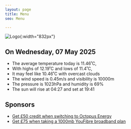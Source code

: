 ```yaml
---
layout: page
title: Menu
seo: Menu

---
```


![Logo](/images/logo.jpg){:width="832px"}

<!-- weather_marker starts -->
## On Wednesday, 07 May 2025

- The average temperature today is 11.46˚C,
- With highs of 12.19˚C and lows of 11.4˚C,
- It may feel like 10.46˚C with overcast clouds
- The wind speed is 0.45m/s and visibility is 10000m
- The pressure is 1023hPa and humidity is 69%
- The sun will rise at 04:27 and set at 19:41

<!-- weather_marker ends -->

## Sponsors

- [Get £50 credit when switching to Octopus Energy](https://bit.ly/3oD1nnS)
- [Get £75 when taking a 1000mb YouFibre broadband plan](https://aklam.io/91zWhU?)
